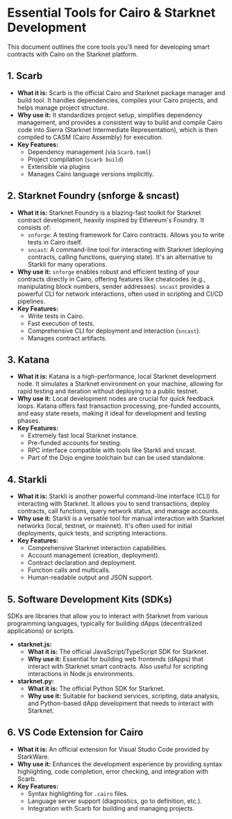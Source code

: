 # Essential Tools for Cairo & Starknet Development

This document outlines the core tools you'll need for developing smart contracts with Cairo on the Starknet platform.

## 1. Scarb

*   **What it is:** Scarb is the official Cairo and Starknet package manager and build tool. It handles dependencies, compiles your Cairo projects, and helps manage project structure.
*   **Why use it:** It standardizes project setup, simplifies dependency management, and provides a consistent way to build and compile Cairo code into Sierra (Starknet Intermediate Representation), which is then compiled to CASM (Cairo Assembly) for execution.
*   **Key Features:**
    *   Dependency management (via `Scarb.toml`)
    *   Project compilation (`scarb build`)
    *   Extensible via plugins
    *   Manages Cairo language versions implicitly.

## 2. Starknet Foundry (snforge & sncast)

*   **What it is:** Starknet Foundry is a blazing-fast toolkit for Starknet contract development, heavily inspired by Ethereum's Foundry. It consists of:
    *   `snforge`: A testing framework for Cairo contracts. Allows you to write tests in Cairo itself.
    *   `sncast`: A command-line tool for interacting with Starknet (deploying contracts, calling functions, querying state). It's an alternative to Starkli for many operations.
*   **Why use it:** `snforge` enables robust and efficient testing of your contracts directly in Cairo, offering features like cheatcodes (e.g., manipulating block numbers, sender addresses). `sncast` provides a powerful CLI for network interactions, often used in scripting and CI/CD pipelines.
*   **Key Features:**
    *   Write tests in Cairo.
    *   Fast execution of tests.
    *   Comprehensive CLI for deployment and interaction (`sncast`).
    *   Manages contract artifacts.

## 3. Katana

*   **What it is:** Katana is a high-performance, local Starknet development node. It simulates a Starknet environment on your machine, allowing for rapid testing and iteration without deploying to a public testnet.
*   **Why use it:** Local development nodes are crucial for quick feedback loops. Katana offers fast transaction processing, pre-funded accounts, and easy state resets, making it ideal for development and testing phases.
*   **Key Features:**
    *   Extremely fast local Starknet instance.
    *   Pre-funded accounts for testing.
    *   RPC interface compatible with tools like Starkli and sncast.
    *   Part of the Dojo engine toolchain but can be used standalone.

## 4. Starkli

*   **What it is:** Starkli is another powerful command-line interface (CLI) for interacting with Starknet. It allows you to send transactions, deploy contracts, call functions, query network status, and manage accounts.
*   **Why use it:** Starkli is a versatile tool for manual interaction with Starknet networks (local, testnet, or mainnet). It's often used for initial deployments, quick tests, and scripting interactions.
*   **Key Features:**
    *   Comprehensive Starknet interaction capabilities.
    *   Account management (creation, deployment).
    *   Contract declaration and deployment.
    *   Function calls and multicalls.
    *   Human-readable output and JSON support.

## 5. Software Development Kits (SDKs)

SDKs are libraries that allow you to interact with Starknet from various programming languages, typically for building dApps (decentralized applications) or scripts.

*   **starknet.js:**
    *   **What it is:** The official JavaScript/TypeScript SDK for Starknet.
    *   **Why use it:** Essential for building web frontends (dApps) that interact with Starknet smart contracts. Also useful for scripting interactions in Node.js environments.
*   **starknet.py:**
    *   **What it is:** The official Python SDK for Starknet.
    *   **Why use it:** Suitable for backend services, scripting, data analysis, and Python-based dApp development that needs to interact with Starknet.

## 6. VS Code Extension for Cairo

*   **What it is:** An official extension for Visual Studio Code provided by StarkWare.
*   **Why use it:** Enhances the development experience by providing syntax highlighting, code completion, error checking, and integration with Scarb.
*   **Key Features:**
    *   Syntax highlighting for `.cairo` files.
    *   Language server support (diagnostics, go to definition, etc.).
    *   Integration with Scarb for building and managing projects. 